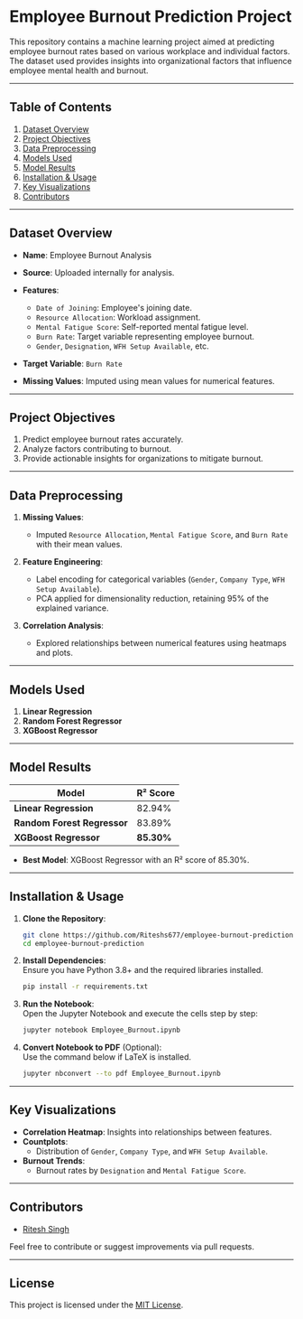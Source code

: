 # **Employee Burnout Prediction Project**

This repository contains a machine learning project aimed at predicting employee burnout rates based on various workplace and individual factors. The dataset used provides insights into organizational factors that influence employee mental health and burnout.

---

## **Table of Contents**
1. [Dataset Overview](#dataset-overview)  
2. [Project Objectives](#project-objectives)  
3. [Data Preprocessing](#data-preprocessing)  
4. [Models Used](#models-used)  
5. [Model Results](#model-results)  
6. [Installation & Usage](#installation--usage)  
7. [Key Visualizations](#key-visualizations)  
8. [Contributors](#contributors)

---

## **Dataset Overview**
- **Name**: Employee Burnout Analysis  
- **Source**: Uploaded internally for analysis.  
- **Features**:
  - `Date of Joining`: Employee's joining date.
  - `Resource Allocation`: Workload assignment.  
  - `Mental Fatigue Score`: Self-reported mental fatigue level.  
  - `Burn Rate`: Target variable representing employee burnout.  
  - `Gender`, `Designation`, `WFH Setup Available`, etc.  

- **Target Variable**: `Burn Rate`  
- **Missing Values**: Imputed using mean values for numerical features.  

---

## **Project Objectives**
1. Predict employee burnout rates accurately.  
2. Analyze factors contributing to burnout.  
3. Provide actionable insights for organizations to mitigate burnout.  

---

## **Data Preprocessing**
1. **Missing Values**:  
   - Imputed `Resource Allocation`, `Mental Fatigue Score`, and `Burn Rate` with their mean values.  

2. **Feature Engineering**:  
   - Label encoding for categorical variables (`Gender`, `Company Type`, `WFH Setup Available`).  
   - PCA applied for dimensionality reduction, retaining 95% of the explained variance.  

3. **Correlation Analysis**:  
   - Explored relationships between numerical features using heatmaps and plots.  

---

## **Models Used**
1. **Linear Regression**
2. **Random Forest Regressor**
3. **XGBoost Regressor**

---

## **Model Results**
| Model                   | R² Score  |
|--------------------------|-----------|
| **Linear Regression**    | 82.94%    |
| **Random Forest Regressor** | 83.89%    |
| **XGBoost Regressor**    | **85.30%** |

- **Best Model**: XGBoost Regressor with an R² score of 85.30%.  

---

## **Installation & Usage**
1. **Clone the Repository**:  
   ```bash
   git clone https://github.com/Riteshs677/employee-burnout-prediction.git
   cd employee-burnout-prediction
   ```

2. **Install Dependencies**:  
   Ensure you have Python 3.8+ and the required libraries installed.  
   ```bash
   pip install -r requirements.txt
   ```

3. **Run the Notebook**:  
   Open the Jupyter Notebook and execute the cells step by step:  
   ```bash
   jupyter notebook Employee_Burnout.ipynb
   ```

4. **Convert Notebook to PDF** (Optional):  
   Use the command below if LaTeX is installed.  
   ```bash
   jupyter nbconvert --to pdf Employee_Burnout.ipynb
   ```

---

## **Key Visualizations**
- **Correlation Heatmap**: Insights into relationships between features.  
- **Countplots**:
  - Distribution of `Gender`, `Company Type`, and `WFH Setup Available`.  
- **Burnout Trends**:
  - Burnout rates by `Designation` and `Mental Fatigue Score`.

---

## **Contributors**
- [Ritesh Singh](https://github.com/Riteshs677)  

Feel free to contribute or suggest improvements via pull requests.

---

## **License**
This project is licensed under the [MIT License](LICENSE).  
